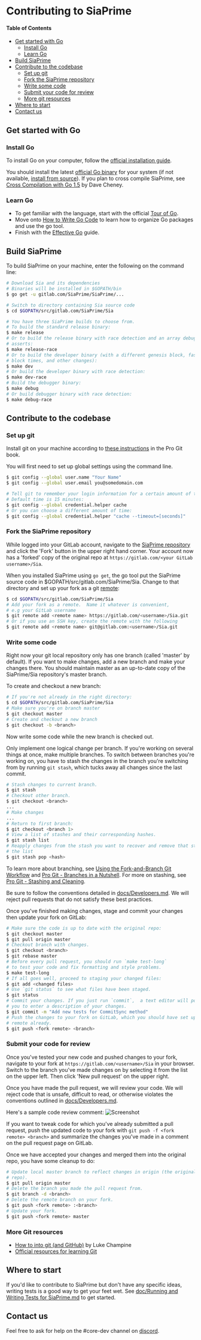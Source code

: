 # Contributing to SiaPrime

#### Table of Contents
* [Get started with Go](#go)
  * [Install Go](#install-go)
  * [Learn Go](#learn-go)
* [Build SiaPrime](#build-siaprime)
* [Contribute to the codebase](#contribute)
  * [Set up git](#setup-git)
  * [Fork the SiaPrime repository](#fork)
  * [Write some code](#write)
  * [Submit your code for review](#pull)
  * [More git resources](#git-resources)
* [Where to start](#where-to-start)
* [Contact us](#contact)

<a name="go"/>

## Get started with Go

<a name="install-go"/>

### Install Go

To install Go on your computer, follow the 
[official installation guide][install-go].  

You should install the latest [official Go binary][binary] for your system (if 
not available, [install from source][source]).  If you plan to cross compile 
SiaPrime, see [Cross Compilation with Go 1.5][cross] by Dave Cheney.  

<a name="learn-go"/>

### Learn Go

* To get familiar with the language, start with the official [Tour of Go][tour].
* Move onto [How to Write Go Code][how] to learn how to organize Go packages 
and use the go tool.
* Finish with the [Effective Go][effective] guide.

<a name="build-siaprime"/>

## Build SiaPrime

To build SiaPrime on your machine, enter the following on the command line:

```bash
# Download Sia and its dependencies
# Binaries will be installed in $GOPATH/bin
$ go get -u gitlab.com/SiaPrime/SiaPrime/...

# Switch to directory containing Sia source code
$ cd $GOPATH/src/gitlab.com/SiaPrime/Sia

# You have three SiaPrime builds to choose from.
# To build the standard release binary:
$ make release
# Or to build the release binary with race detection and an array debugging 
# asserts:
$ make release-race
# Or to build the developer binary (with a different genesis block, faster 
# block times, and other changes):
$ make dev
# Or build the developer binary with race detection:
$ make dev-race
# Build the debugger binary:
$ make debug
# Or build debugger binary with race detection:
$ make debug-race
```

<a name="contribute"/>

## Contribute to the codebase

<a name="setup-git"/>

### Set up git

Install git on your machine according to [these instructions][install-git] in 
the Pro Git book.

You will first need to set up global settings using the command line.
```bash
$ git config --global user.name "Your Name"
$ git config --global user.email you@somedomain.com

# Tell git to remember your login information for a certain amount of time.
# Default time is 15 minutes:
$ git config --global credential.helper cache
# Or you can choose a different amount of time:
$ git config --global credential.helper "cache --timeout=[seconds]"

```
<a name="fork"/>

### Fork the SiaPrime repository

While logged into your GitLab account, navigate to the [SiaPrime repository][siaprime] 
and click the 'Fork' button in the upper right hand corner.  Your account now 
has a 'forked' copy of the original repo at 
`https://gitlab.com/<your GitLab username>/Sia`.

When you installed SiaPrime using `go get`, the go tool put the SiaPrime source code in 
$GOPATH/src/gitlab.com/SiaPrime/Sia. Change to that directory and set up
your fork as a git [remote][remote]:

```bash
$ cd $GOPATH/src/gitlab.com/SiaPrime/Sia
# Add your fork as a remote.  Name it whatever is convenient,
# e.g your GitLab username
$ git remote add <remote name> https://gitlab.com/<username>/Sia.git
# Or if you use an SSH key, create the remote with the following
$ git remote add <remote name> git@gitlab.com:<username>/Sia.git
```

<a name="write"/>

### Write some code

Right now your git local repository only has one branch (called 'master' by 
default). If you want to make changes, add a new branch and make your changes 
there. You should maintain master as an up-to-date copy of the SiaPrime/Sia 
repository's master branch.

To create and checkout a new branch:
```bash
# If you're not already in the right directory:
$ cd $GOPATH/src/gitlab.com/SiaPrime/Sia
# Make sure you're on branch master
$ git checkout master
# Create and checkout a new branch
$ git checkout -b <branch>
```
Now write some code while the new branch is checked out.

Only implement one logical change per branch. If you're working on several 
things at once, make multiple branches. To switch between branches you're 
working on, you have to stash the changes in the branch you're switching from 
by running `git stash`, which tucks away all changes since the last 
commit.

```bash
# Stash changes to current branch.
$ git stash
# Checkout other branch.
$ git checkout <branch>
...
# Make changes
...
# Return to first branch:
$ git checkout <branch 1>
# View a list of stashes and their corresponding hashes.
$ git stash list
# Reapply changes from the stash you want to recover and remove that stash from.
# the list
$ git stash pop <hash>
```

To learn more about branching, see 
[Using the Fork-and-Branch Git Workflow][branch] and 
[Pro Git - Branches in a Nutshell][nutshell].
For more on stashing, see [Pro Git - Stashing and Cleaning][stashing].
  
Be sure to follow the conventions detailed in 
[docs/Developers.md][developers.md].  We will reject pull requests that do not 
satisfy these best practices.

Once you've finished making changes, stage and commit your changes then update 
your fork on GitLab:

```bash
# Make sure the code is up to date with the original repo:
$ git checkout master
$ git pull origin master
# Checkout branch with changes.
$ git checkout <branch>
$ git rebase master
# Before every pull request, you should run `make test-long`
# to test your code and fix formatting and style problems.
$ make test-long
# If all goes well, proceed to staging your changed files:
$ git add <changed files>
# Use `git status` to see what files have been staged.
$ git status
# Commit your changes. If you just run `commit`,  a text editor will pop up for 
# you to enter a description of your changes.
$ git commit -m "Add new tests for CommitSync method"
# Push the changes to your fork on GitLab, which you should have set up as a 
# remote already.
$ git push <fork remote> <branch>
```
<a name="pull"/>

### Submit your code for review

Once you've tested your new code and pushed changes to your fork, navigate to 
your fork at `https://gitlab.com/<username>/Sia` in your browser.  
Switch to the branch you've made changes on by selecting it from the list on 
the upper left.  Then click 'New pull request' on the upper right.

Once you have made the pull request, we will review your code.  We will reject 
code that is unsafe, difficult to read, or otherwise violates the conventions 
outlined in [docs/Developers.md][developers.md].

Here's a sample code review comment:
![Screenshot](assets/codereview.png)

If you want to tweak code for which you've already submitted a pull request,
push the updated code to your fork with `git push -f <fork remote> <branch>` and
summarize the changes you've made in a comment on the pull request page on 
GitLab.

Once we have accepted your changes and merged them into the original repo, you 
have some cleanup to do:

```bash
# Update local master branch to reflect changes in origin (the original 
# repo).
$ git pull origin master
# Delete the branch you made the pull request from.
$ git branch -d <branch>
# Delete the remote branch on your fork.
$ git push <fork remote> :<branch>
# Update your fork.
$ git push <fork remote> master
```
<a name="git-resources"/>

### More Git resources

  * [How to into git (and GitHub)][luke] by Luke Champine
  * [Official resources for learning Git][git]

<a name="where-to-start"/>

## Where to start

If you'd like to contribute to SiaPrime but don't have any specific ideas, writing 
tests is a good way to get your feet wet.  See [doc/Running and Writing Tests for SiaPrime.md](Running%20and%20Writing%20Tests%20for%20SiaPrime.md) to get started.

<a name="contact"/>

## Contact us

Feel free to ask for help on the #core-dev channel on [discord][discord].

[cross]: http://dave.cheney.net/2015/08/22/cross-compilation-with-go-1-5
[binary]: https://golang.org/dl/
[source]: https://golang.org/doc/install/source
[tour]: https://tour.golang.org/welcome/1
[how]: https://golang.org/doc/code.html
[luke]: https://gist.github.com/lukechampine/6418449
[git]: https://git-scm.com/doc
[cheney]: http://dave.cheney.net/2013/06/09/writing-table-driven-tests-in-go
[install-go]: https://golang.org/doc/install
[signup]: https://github.com/join?source=header-home
[effective]: https://golang.org/doc/effective_go.html
[siaprime]: https://gitlab.com/SiaPrime/Sia
[branch]: http://blog.scottlowe.org/2015/01/27/using-fork-branch-git-workflow/
[developers.md]: https://gitlab.com/SiaPrime/SiaPrime/blob/master/doc/Developers.md
[gofmt]: https://golang.org/cmd/gofmt/
[nutshell]: https://git-scm.com/book/en/v2/Git-Branching-Branches-in-a-Nutshell
[discord]: https://discord.gg/sia
[install-git]: https://git-scm.com/book/en/v2/Getting-Started-Installing-Git
[test-doc]: https://gitlab.com/SiaPrime/SiaPrime/blob/master/doc/Testing.md
[stashing]: https://git-scm.com/book/en/v2/Git-Tools-Stashing-and-Cleaning
[remote]: https://git-scm.com/book/en/v2/Git-Basics-Working-with-Remotes

